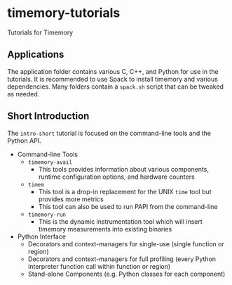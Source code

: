 # timemory-tutorials
Tutorials for Timemory

## Applications

The application folder contains various C, C++, and Python for use in the tutorials. It is recommended to use Spack to install timemory and various dependencies. Many folders contain a `spack.sh` script that can be tweaked as needed.

## Short Introduction

The `intro-short` tutorial is focused on the command-line tools and the Python API.

- Command-line Tools
  - `timemory-avail`
    - This tools provides information about various components, runtime configuration options, and hardware counters
  - `timem`
    - This tool is a drop-in replacement for the UNIX `time` tool but provides more metrics
    - This tool can also be used to run PAPI from the command-line
  - `timemory-run`
    - This is the dynamic instrumentation tool which will insert timemory measurements into existing binaries
- Python Interface
  - Decorators and context-managers for single-use (single function or region)
  - Decorators and context-managers for full profiling (every Python interpreter function call within function or region)
  - Stand-alone Components (e.g. Python classes for each component)
  
